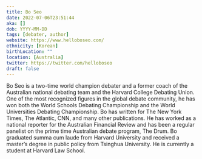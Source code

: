 ```yaml
---
title: Bo Seo
date: 2022-07-06T23:51:44
aka: []
dob: YYYY-MM-DD
tags: [debater, author]
website: https://www.helloboseo.com/
ethnicity: [Korean]
birthLocation: ""
location: [Australia]
twitter: https://twitter.com/helloboseo
draft: false
---
```


Bo Seo is a two-time world champion debater and a former coach of the Australian
national debating team and the Harvard College Debating Union. One of the most
recognized figures in the global debate community, he has won both the World
Schools Debating Championship and the World Universities Debating Championship.
Bo has written for The New York Times, The Atlantic, CNN, and many other
publications. He has worked as a national reporter for the Australian Financial
Review and has been a regular panelist on the prime time Australian debate
program, The Drum. Bo graduated summa cum laude from Harvard University and
received a master’s degree in public policy from Tsinghua University. He is
currently a student at Harvard Law School.
